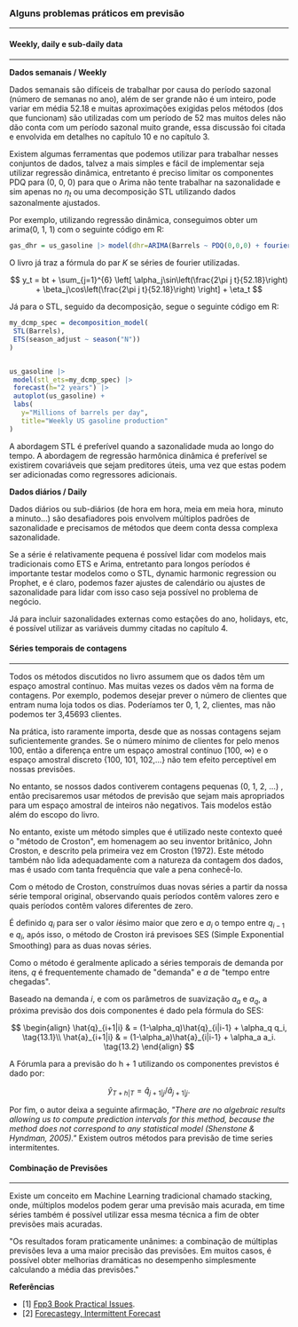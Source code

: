 ### Alguns problemas práticos em previsão


---


#### Weekly, daily e sub-daily data

---

**Dados semanais / Weekly**


Dados semanais são difíceis de trabalhar por causa do período sazonal (número de semanas no ano), além de ser grande não é um inteiro, pode variar em média 52.18 e muitas aproximações exigidas pelos métodos (dos que funcionam) são utilizadas com um período de 52 mas muitos deles não dão conta com um período sazonal muito grande, essa discussão foi citada e envolvida em detalhes no capítulo 10 e no capítulo 3.

Existem algumas ferramentas que podemos utilizar para trabalhar nesses conjuntos de dados, talvez a mais simples e fácil de implementar seja utilizar regressão dinâmica, entretanto é preciso limitar os componentes PDQ para (0, 0, 0) para que o Arima não tente trabalhar na sazonalidade e sim apenas no $\eta_t$ ou uma decomposição STL utilizando dados sazonalmente ajustados.

Por exemplo, utilizando regressão dinâmica, conseguimos obter um arima(0, 1, 1) com o seguinte código em R:

```r
gas_dhr = us_gasoline |> model(dhr=ARIMA(Barrels ~ PDQ(0,0,0) + fourier(K=6)))
```

O livro já traz a fórmula do par $K$ se séries de fourier utilizadas.

$$
y_t = bt + \sum_{j=1}^{6}
   \left[
     \alpha_j\sin\left(\frac{2\pi j t}{52.18}\right) +
     \beta_j\cos\left(\frac{2\pi j t}{52.18}\right)
   \right] +
   \eta_t
$$

Já para o STL, seguido da decomposição, segue o seguinte código em R:

```r
my_dcmp_spec = decomposition_model(
 STL(Barrels),
 ETS(season_adjust ~ season("N"))
)


us_gasoline |>
 model(stl_ets=my_dcmp_spec) |>
 forecast(h="2 years") |>
 autoplot(us_gasoline) +
 labs(
   y="Millions of barrels per day",
   title="Weekly US gasoline production"
)
```

A abordagem STL é preferível quando a sazonalidade muda ao longo do tempo. A abordagem de regressão harmônica dinâmica é preferível se existirem covariáveis que sejam preditores úteis, uma vez que estas podem ser adicionadas como regressores adicionais.


**Dados diários / Daily**

Dados diários ou sub-diários (de hora em hora, meia em meia hora, minuto a minuto...) são desafiadores pois envolvem múltiplos padrões de sazonalidade e precisamos de métodos que deem conta dessa complexa sazonalidade.

Se a série é relativamente pequena é possível lidar com modelos mais tradicionais como ETS e Arima, entretanto para longos períodos é importante testar modelos como o STL, dynamic harmonic regression ou Prophet, e é claro, podemos fazer ajustes de calendário ou ajustes de sazonalidade para lidar com isso caso seja possível no problema de negócio.

Já para incluir sazonalidades externas como estações do ano, holidays, etc, é possível utilizar as variáveis dummy citadas no capítulo 4.


#### Séries temporais de contagens

---

Todos os métodos discutidos no livro assumem que os dados têm um espaço amostral contínuo. Mas muitas vezes os dados vêm na forma de contagens. Por exemplo, podemos desejar prever o número de clientes que entram numa loja todos os dias. Poderíamos ter 0, 1, 2, clientes, mas não podemos ter 3,45693 clientes.

Na prática, isto raramente importa, desde que as nossas contagens sejam suficientemente grandes. Se o número mínimo de clientes for pelo menos 100, então a diferença entre um espaço amostral contínuo [100, ∞) e o espaço amostral discreto {100, 101, 102,...} não tem efeito perceptível em nossas previsões.

No entanto, se nossos dados contiverem contagens pequenas (0, 1, 2, ...) , então precisaremos usar métodos de previsão que sejam mais apropriados para um espaço amostral de inteiros não negativos. Tais modelos estão além do escopo do livro.

No entanto, existe um método simples que é utilizado neste contexto queé o "método de Croston", em homenagem ao seu inventor britânico, John Croston, e descrito pela primeira vez em Croston (1972). Este método também não lida adequadamente com a natureza da contagem dos dados, mas é usado com tanta frequência que vale a pena conhecê-lo.

Com o método de Croston, construímos duas novas séries a partir da nossa série temporal original, observando quais períodos contêm valores zero e quais períodos contêm valores diferentes de zero.

É definido $q_i$ para ser o valor $i$ésimo maior que zero e $a_i$ o tempo entre $q_{i-1}$ e $q_i$, após isso, o método de Croston irá previsoes SES (Simple Exponential Smoothing) para as duas novas séries.

Como o método é geralmente aplicado a séries temporais de demanda por itens, $q$ é frequentemente chamado de "demanda" e $a$ de "tempo entre chegadas".

Baseado na demanda $i$, e com os parâmetros de suavização $a_a$ e $a_q$, a próxima previsão dos dois componentes é dado pela fórmula do SES:

$$
\begin{align}
  \hat{q}_{i+1|i} & = (1-\alpha_q)\hat{q}_{i|i-1} + \alpha_q q_i, \tag{13.1}\\
  \hat{a}_{i+1|i} & = (1-\alpha_a)\hat{a}_{i|i-1} + \alpha_a a_i. \tag{13.2}
\end{align}
$$

A Fórumla para a previsão do h + 1 utilizando os componentes previstos é dado por:

$$
\begin{equation}\label{c2ratio}
  \hat{y}_{T+h|T} = \hat{q}_{j+1|j}/\hat{a}_{j+1|j}.
\end{equation}
$$

Por fim, o autor deixa a seguinte afirmação, *"There are no algebraic results allowing us to compute prediction intervals for this method, because the method does not correspond to any statistical model (Shenstone & Hyndman, 2005)."*
Existem outros métodos para previsão de time series intermitentes.

#### Combinação de Previsões

---

Existe um conceito em Machine Learning tradicional chamado stacking, onde, múltiplos modelos podem gerar uma previsão mais acurada, em time séries também é possível utilizar essa mesma técnica a fim de obter previsões mais acuradas.

"Os resultados foram praticamente unânimes: a combinação de múltiplas previsões leva a uma maior precisão das previsões.  Em muitos casos, é possível obter melhorias dramáticas no desempenho simplesmente calculando a média das previsões."


**Referências**


- [1] <a href="https://otexts.com/fpp3/practical.html">Fpp3 Book Practical Issues</a>.
- [2] <a href="https://forecastegy.com/posts/intermittent-time-series-forecasting-in-python/#intermittent-multiple-aggregation-prediction-algorithm-imapa">Forecastegy, Intermittent Forecast</a>
